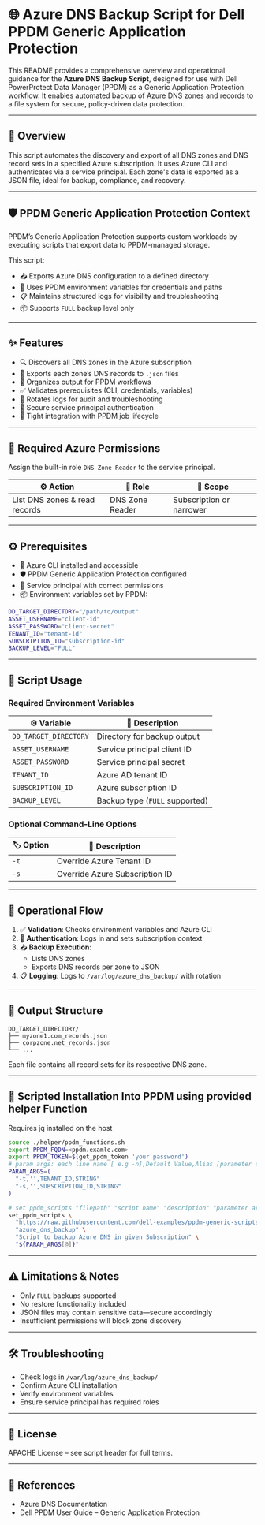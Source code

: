 # 🌐 Azure DNS Backup Script for Dell PPDM Generic Application Protection

This README provides a comprehensive overview and operational guidance for the **Azure DNS Backup Script**, designed for use with Dell PowerProtect Data Manager (PPDM) as a Generic Application Protection workflow. It enables automated backup of Azure DNS zones and records to a file system for secure, policy-driven data protection.

---

## 📘 Overview

This script automates the discovery and export of all DNS zones and DNS record sets in a specified Azure subscription. It uses Azure CLI and authenticates via a service principal. Each zone's data is exported as a JSON file, ideal for backup, compliance, and recovery.

---

## 🛡️ PPDM Generic Application Protection Context

PPDM’s Generic Application Protection supports custom workloads by executing scripts that export data to PPDM-managed storage.

This script:

- 📤 Exports Azure DNS configuration to a defined directory
- 🔐 Uses PPDM environment variables for credentials and paths
- 📋 Maintains structured logs for visibility and troubleshooting
- 📦 Supports `FULL` backup level only

---

## ✨ Features

- 🔍 Discovers all DNS zones in the Azure subscription
- 📄 Exports each zone’s DNS records to `.json` files
- 📁 Organizes output for PPDM workflows
- ✅ Validates prerequisites (CLI, credentials, variables)
- 🔁 Rotates logs for audit and troubleshooting
- 🔐 Secure service principal authentication
- 🔗 Tight integration with PPDM job lifecycle

---

## 🔑 Required Azure Permissions

Assign the built-in role `DNS Zone Reader` to the service principal.

| ⚙️ Action                        | 🔐 Role               | 📍 Scope        |
|--------------------------------|-----------------------|-----------------|
| List DNS zones & read records | DNS Zone Reader       | Subscription or narrower |

---

## ⚙️ Prerequisites

- 🧰 Azure CLI installed and accessible
- 🛡️ PPDM Generic Application Protection configured
- 🔐 Service principal with correct permissions
- 📦 Environment variables set by PPDM:

```bash
DD_TARGET_DIRECTORY="/path/to/output"
ASSET_USERNAME="client-id"
ASSET_PASSWORD="client-secret"
TENANT_ID="tenant-id"
SUBSCRIPTION_ID="subscription-id"
BACKUP_LEVEL="FULL"
```

---

## 🧪 Script Usage

### Required Environment Variables

| ⚙️ Variable            | 📌 Description                          |
|------------------------|-----------------------------------------|
| `DD_TARGET_DIRECTORY`  | Directory for backup output             |
| `ASSET_USERNAME`       | Service principal client ID             |
| `ASSET_PASSWORD`       | Service principal secret                |
| `TENANT_ID`            | Azure AD tenant ID                      |
| `SUBSCRIPTION_ID`      | Azure subscription ID                   |
| `BACKUP_LEVEL`         | Backup type (`FULL` supported)          |

### Optional Command-Line Options

| 🏷️ Option | 🧭 Description                          |
|----------|------------------------------------------|
| `-t`     | Override Azure Tenant ID                 |
| `-s`     | Override Azure Subscription ID           |

---

## 🔄 Operational Flow

1. ✅ **Validation**: Checks environment variables and Azure CLI
2. 🔐 **Authentication**: Logs in and sets subscription context
3. 📤 **Backup Execution**:
   - Lists DNS zones
   - Exports DNS records per zone to JSON
4. 📋 **Logging**: Logs to `/var/log/azure_dns_backup/` with rotation

---

## 📁 Output Structure

```
DD_TARGET_DIRECTORY/
├── myzone1.com_records.json
├── corpzone.net_records.json
└── ...
```

Each file contains all record sets for its respective DNS zone.

---

## 🏃 Scripted Installation Into PPDM using provided helper Function

Requires jq installed on the host

```bash
source ./helper/ppdm_functions.sh
export PPDM_FQDN=<ppdm.examle.com>
export PPDM_TOKEN=$(get_ppdm_token 'your password')  
# param args: each line name [ e.g -n],Default Value,Alias [parameter description], type[STRING,INTEGER,BOOLEAN,DATE,CREDENTIAL]
PARAM_ARGS=(
  "-t,'',TENANT_ID,STRING"
  "-s,'',SUBSCRIPTION_ID,STRING"
)

# set ppdm_scripts "filepath" "script name" "description" "parameter arguments"
set_ppdm_scripts \
  "https://raw.githubusercontent.com/dell-examples/ppdm-generic-scripts/refs/heads/main/scripts/azure_dns_backup/azure_dns_backup.sh" \
  "azure_dns_backup" \
  "Script to backup Azure DNS in given Subscription" \
  "${PARAM_ARGS[@]}"
```  

---

## ⚠️ Limitations & Notes

- Only `FULL` backups supported
- No restore functionality included
- JSON files may contain sensitive data—secure accordingly
- Insufficient permissions will block zone discovery

---

## 🛠️ Troubleshooting

- Check logs in `/var/log/azure_dns_backup/`
- Confirm Azure CLI installation
- Verify environment variables
- Ensure service principal has required roles

---

## 📄 License

APACHE License – see script header for full terms.

---

## 🔗 References

- Azure DNS Documentation
- Dell PPDM User Guide – Generic Application Protection

